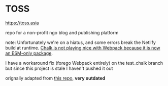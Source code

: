 # TOSS
https://toss.asia

repo for a non-profit ngo blog and publishing platform

note:
Unfortunately we're on a hiatus, and some errors break the Netlify build at runtime. [Chalk is not playing nice with Webpack because it is now an ESM-only package](https://bobbyhadz.com/blog/javascript-chalk-error-err-require-esm-of-es-module).

I have a workaround fix (forego Webpack entirely) on the test_chalk branch but since this project is stale I haven't pushed it out

orignally adapted from [this repo](https://github.com/netlify-templates/one-click-hugo-cms), **very outdated**
